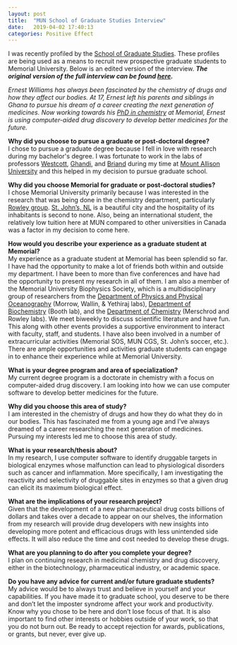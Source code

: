 ```yaml
---
layout: post
title:  "MUN School of Graduate Studies Interview"
date:   2019-04-02 17:40:13
categories: Positive Effect
---
```


I was recently profiled by the [School of Graduate Studies](https://www.mun.ca/sgs/). These profiles are being used as a means to recruit new prospective graduate students to Memorial University. Below is an edited version of the interview. ***The original version of the full interview can be found [here](https://www.mun.ca/become/graduate/student_success/ernestwilliams.php).***


*Ernest Williams has always been fascinated by the chemistry of drugs and how they affect our bodies. At 17, Ernest left his parents and siblings in Ghana to pursue his dream of a career creating the next generation of medicines. Now working towards his  [PhD in chemistry](https://www.mun.ca/become/graduate/programs/chemistry.php)  at Memorial, Ernest is using computer-aided drug discovery to develop better medicines for the future.*

<!-- **Where are you from?**  
I’m from Accra, Ghana.

**Where, and in what area, did you do your undergraduate or previous graduate work?**  
I completed my undergraduate degree at Mount Allison University in Sackville, N.B., where I majored in chemistry (honours) and minored in math and biochemistry. -->

**Why did you choose to pursue a graduate or post-doctoral degree?**  
I chose to pursue a graduate degree because I fell in love with research during my bachelor's degree. I was fortunate to work in the labs of professors [Westcott](https://www.mta.ca/Community/Bios/Stephen_Westcott/Stephen_Westcott/), [Ghandi](https://www.mta.ca/Community/Bios/Khashayar_Ghandi/Khashayar_Ghandi/), and [Briand](https://www.mta.ca/Community/Bios/Glen_Briand/Glen_Briand/) during my time at [Mount Allison University](https://www.mta.ca/Prospective/Default.aspx) and this helped in my decision to pursue graduate school.

**Why did you choose Memorial for graduate or post-doctoral studies?**  
I chose Memorial University primarily because I was interested in the research that was being done in the chemistry department, particularly  [Rowley group](https://www.rowleygroup.net/). [St. John’s, NL](https://www.newfoundlandlabrador.com/top-destinations/st-johns) is a beautiful city and the hospitality of its inhabitants is second to none. Also, being an international student, the relatively low tuition here at MUN compared to other universities in Canada was a factor in my decision to come here.

**How would you describe your experience as a graduate student at Memorial?**  
My experience as a graduate student at Memorial has been splendid so far. I have had the opportunity to make a lot of friends both within and outside my department. I have been to more than five conferences and have had the opportunity to present my research in all of them. I am also a member of the Memorial University Biophysics Society, which is a multidisciplinary group of researchers from the  [Department of Physics and Physical Oceanography](https://www.mun.ca/physics/)  (Morrow, Wallin, & Yethiraj labs),  [Department of Biochemistry](https://www.mun.ca/biochem/)  (Booth lab), and the  [Department of Chemistry](https://www.mun.ca/chem/)  (Merschrod and Rowley labs). We meet biweekly to discuss scientific literature and have fun. This along with other events provides a supportive environment to interact with faculty, staff, and students. I have also been involved in a number of extracurricular activities (Memorial SOS, MUN CGS, St. John’s soccer, etc.). There are ample opportunities and activities graduate students can engage in to enhance their experience while at Memorial University.

**What is your degree program and area of specialization?**  
My current degree program is a doctorate in chemistry with a focus on computer-aided drug discovery. I am looking into how we can use computer software to develop better medicines for the future.

**Why did you choose this area of study?**  
I am interested in the chemistry of drugs and how they do what they do in our bodies. This has fascinated me from a young age and I’ve always dreamed of a career researching the next generation of medicines. Pursuing my interests led me to choose this area of study.

**What is your research/thesis about?**  
In my research, I use computer software to identify druggable targets in biological enzymes whose malfunction can lead to physiological disorders such as cancer and inflammation. More specifically, I am investigating the reactivity and selectivity of druggable sites in enzymes so that a given drug can elicit its maximum biological effect.

**What are the implications of your research project?**  
Given that the development of a new pharmaceutical drug costs billions of dollars and takes over a decade to appear on our shelves, the information from my research will provide drug developers with new insights into developing more potent and efficacious drugs with less unintended side effects. It will also reduce the time and cost needed to develop these drugs.

<!-- >**How do you work with your supervisor? Does your work involve other students?**  
My supervisor, Prof. Rowley, and I have a great relationship. He is extremely supportive and determined to help his students succeed. We usually meet a few times a week to discuss research projects and update each other on how things are going. Although my work does not directly involve other students, our lab consists of a diverse group of talented undergraduate and graduate students, with whom I interact with on a daily basis.

>**Any recent awards/honours?**  
I was awarded a Vanier Canada Graduate Scholarship in 2017, which is an honour considering the competitive nature of this award. Recently, I was named as one of 118 exceptional young chemists by the International Union of Pure and Applied Chemistry (IUPAC) in celebration of the 100th anniversary of IUPAC and the international year of the periodic table of chemical elements in 2019.

>**Are there any difficulties in life that you’ve overcome to pursue graduate studies?**  
I left my parents and siblings at 17 to pursue post-secondary education miles away on a different continent. It was difficult being far away from home. Also, the climate, culture, food, and cost of living were completely different from what I was used to in the tropics. Like most international students who leave their homes and travel abroad to study, I had to overcome these hurdles and always see the bright side of things. -->

**What are you planning to do after you complete your degree?**  
I plan on continuing research in medicinal chemistry and drug discovery, either in the biotechnology, pharmaceutical industry, or academic space.

**Do you have any advice for current and/or future graduate students?**  
My advice would be to always trust and believe in yourself and your capabilities. If you have made it to graduate school, you deserve to be there and don’t let the imposter syndrome affect your work and productivity. Know why you chose to be here and don’t lose focus of that. It is also important to find other interests or hobbies outside of your work, so that you do not burn out. Be ready to accept rejection for awards, publications, or grants, but never, ever give up.


